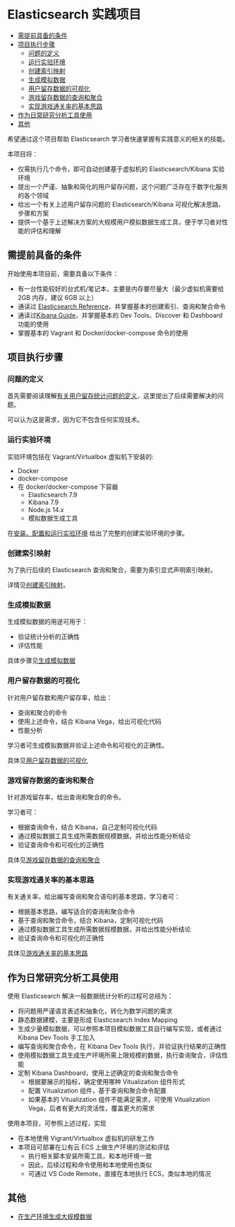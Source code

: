 # Elasticsearch 实践项目

<!-- @import "[TOC]" {cmd="toc" depthFrom=2 depthTo=6 orderedList=false} -->

<!-- code_chunk_output -->

- [需提前具备的条件](#需提前具备的条件)
- [项目执行步骤](#项目执行步骤)
  - [问题的定义](#问题的定义)
  - [运行实验环境](#运行实验环境)
  - [创建索引映射](#创建索引映射)
  - [生成模拟数据](#生成模拟数据)
  - [用户留存数据的可视化](#用户留存数据的可视化)
  - [游戏留存数据的查询和聚合](#游戏留存数据的查询和聚合)
  - [实现游戏通关率的基本思路](#实现游戏通关率的基本思路)
- [作为日常研究分析工具使用](#作为日常研究分析工具使用)
- [其他](#其他)

<!-- /code_chunk_output -->

希望通过这个项目帮助 Elasticsearch 学习者快速掌握有实践意义的相关的技能。

本项目将：

- 仅需执行几个命令，即可自动创建基于虚拟机的 Elasticsearch/Kibana 实验环境
- 提出一个严谨、抽象和简化的用户留存问题，这个问题广泛存在于数字化服务的各个领域
- 给出一个有关上述用户留存问题的 Elasticsearch/Kibana 可视化解决思路、步骤和方案
- 提供一个基于上述解决方案的大规模用户模拟数据生成工具，便于学习者对性能的评估和理解

## 需提前具备的条件

开始使用本项目前，需要具备以下条件：

- 有一台性能较好的台式机/笔记本，主要是内存要尽量大（最少虚拟机需要给 2GB 内存，建议 6GB 以上）
- 通读过 [Elasticsearch Reference](https://www.elastic.co/guide/en/elasticsearch/reference/current/docs.html)，并掌握基本的创建索引、查询和聚合命令
- 通读过[Kibana Guide](https://www.elastic.co/guide/en/kibana/7.9/index.html)，并掌握基本的 Dev Tools、Discover 和 Dashboard 功能的使用
- 掌握基本的 Vagrant 和 Docker/docker-compose 命令的使用

## 项目执行步骤

### 问题的定义

首先需要阅读理解[有关用户留存统计问题的定义](./doc/PROBLEM.md)，这里提出了后续需要解决的问题。

可以认为这是需求，因为它不包含任何实现技术。

### 运行实验环境

实验环境包括在 Vagrant/Virtualbox 虚拟机下安装的:

- Docker
- docker-compose
- 在 docker/docker-compose 下容器
  - Elasticsearch 7.9
  - Kibana 7.9
  - Node.js 14.x
  - 模拟数据生成工具

在[安装、配置和运行实验环境](./doc/SETUP.md) 给出了完整的创建实验环境的步骤。

### 创建索引映射

为了执行后续的 Elasticsearch 查询和聚合，需要为索引显式声明索引映射。

详情见[创建索引映射](./doc/CREATE_INDEX_MAPPING.md)。

### 生成模拟数据

生成模拟数据的用途可用于：

- 验证统计分析的正确性
- 评估性能

具体步骤见[生成模拟数据](./doc/MOCKDATA.md)

### 用户留存数据的可视化

针对用户留存数和用户留存率，给出：

- 查询和聚合的命令
- 使用上述命令，结合 Kibana Vega，给出可视化代码
- 性能分析

学习者可生成模拟数据并验证上述命令和可视化的正确性。

具体见[用户留存数据的可视化](./doc/USER_RETENTIONS.md)

### 游戏留存数据的查询和聚合

针对游戏留存率，给出查询和聚合的命令。

学习者可：

- 根据查询命令，结合 Kibana，自己定制可视化代码
- 通过模拟数据工具生成所需数据规模数据，并给出性能分析结论
- 验证查询命令和可视化的正确性

具体见[游戏留存数据的查询和聚合](./doc/GAME_RETENTION.md)

### 实现游戏通关率的基本思路

有关通关率，给出编写查询和聚合语句的基本思路，学习者可：

- 根据基本思路，编写适合的查询和聚合命令
- 基于查询和聚合命令，结合 Kibana，定制可视化代码
- 通过模拟数据工具生成所需数据规模数据，并给出性能分析结论
- 验证查询命令和可视化的正确性

具体见[游戏通关率的基本思路](./doc/GAME_LEVEL.md)

## 作为日常研究分析工具使用

使用 Elasticsearch 解决一般数据统计分析的过程可总结为：

- 将问题用严谨语言表述和抽象化，转化为数学问题的需求
- 静态数据建模，主要是形成 Elasticsearch Index Mapping
- 生成少量模拟数据，可以参照本项目模拟数据工具自行编写实现，或者通过 Kibana Dev Tools 手工加入
- 编写查询和聚合命令，在 Kibana Dev Tools 执行，并验证执行结果的正确性
- 使用模拟数据工具生成生产环境所需上限规模的数据，执行查询聚合，评估性能
- 定制 Kibana Dashboard，使用上述确定的查询和聚合命令
  - 根据要展示的指标，确定使用哪种 Vitualization 组件形式
  - 配置 Vitualization 组件，基于查询和聚合命令配置
  - 如果基本的 Vitualization 组件不能满足需求，可使用 Vitualization Vega，后者有更大的灵活性，覆盖更大的需求

使用本项目，可参照上述过程，实现

- 在本地使用 Vigrant/Virtualbox 虚拟机的研发工作
- 本项目可部署在公有云 ECS 上做生产环境的测试和评估
  - 执行相关脚本安装所需工具，和本地环境一致
  - 因此，后续过程和命令使用和本地使用也类似
  - 可通过 VS Code Remote，直接在本地执行 ECS，类似本地的情况


## 其他

- [在生产环境生成大规模数据](./doc/GENERATE_MOCK_DATA.md)